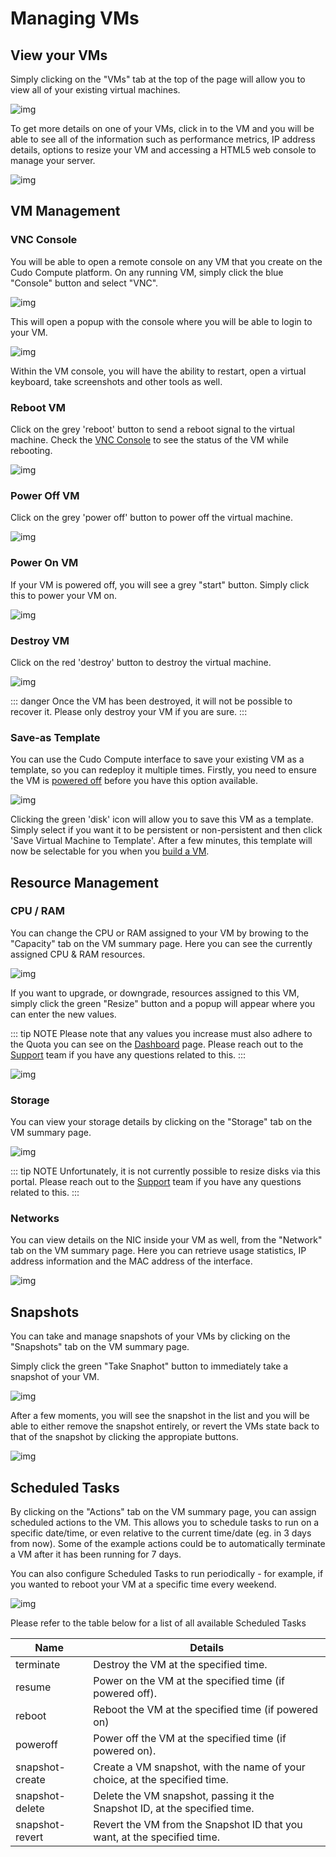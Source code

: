 # Managing VMs

## View your VMs

Simply clicking on the "VMs" tab at the top of the page will allow you to view all of your existing virtual machines.

![img](./vmlist.png)

To get more details on one of your VMs, click in to the VM and you will be able to see all of the information such as performance metrics, IP address details, options to resize your VM and accessing a HTML5 web console to manage your server.

![img](./vmsummary.png)

## VM Management

### VNC Console

You will be able to open a remote console on any VM that you create on the Cudo Compute platform. On any running VM, simply click the blue "Console" button and select "VNC".

![img](./vmconsole1.png)

This will open a popup with the console where you will be able to login to your VM.

![img](./vmconsole2.png)

Within the VM console, you will have the ability to restart, open a virtual keyboard, take screenshots and other tools as well.

### Reboot VM

Click on the grey 'reboot' button to send a reboot signal to the virtual machine. Check the [VNC Console](managing-vms.md#vnc-console) to see the status of the VM while rebooting.

![img](./reboot1.png)

### Power Off VM

Click on the grey 'power off' button to power off the virtual machine.

![img](./poweroff1.png)

### Power On VM

If your VM is powered off, you will see a grey "start" button. Simply click this to power your VM on.

![img](./poweron1.png)

### Destroy VM

Click on the red 'destroy' button to destroy the virtual machine.

![img](./destroyvm1.png)

::: danger
Once the VM has been destroyed, it will not be possible to recover it. Please only destroy your VM if you are sure.
:::

### Save-as Template

You can use the Cudo Compute interface to save your existing VM as a template, so you can redeploy it multiple times. Firstly, you need to ensure the VM is [powered off](managing-vms.md#power-off-vm) before you have this option available.

![img](./saveastemplate1.png)

Clicking the green 'disk' icon will allow you to save this VM as a template. Simply select if you want it to be persistent or non-persistent and then click 'Save Virtual Machine to Template'. After a few minutes, this template will now be selectable for you when you [build a VM](building-vms.md).

## Resource Management

### CPU / RAM

You can change the CPU or RAM assigned to your VM by browing to the "Capacity" tab on the VM summary page. Here you can see the currently assigned CPU & RAM resources.

![img](./cpuram1.png)

If you want to upgrade, or downgrade, resources assigned to this VM, simply click the green "Resize" button and a popup will appear where you can enter the new values.

::: tip NOTE
Please note that any values you increase must also adhere to the Quota you can see on the [Dashboard](./#dashboard) page. Please reach out to the [Support](./#support) team if you have any questions related to this.
:::

![img](./cpuram2.png)

### Storage

You can view your storage details by clicking on the "Storage" tab on the VM summary page.

![img](./storage1.png)

::: tip NOTE
Unfortunately, it is not currently possible to resize disks via this portal. Please reach out to the [Support](./#support) team if you have any questions related to this.
:::

### Networks

You can view details on the NIC inside your VM as well, from the "Network" tab on the VM summary page. Here you can retrieve usage statistics, IP address information and the MAC address of the interface.

![img](./network1.png)

## Snapshots

You can take and manage snapshots of your VMs by clicking on the "Snapshots" tab on the VM summary page.

Simply click the green "Take Snaphot" button to immediately take a snapshot of your VM.

![img](./snapshot1.png)

After a few moments, you will see the snapshot in the list and you will be able to either remove the snapshot entirely, or revert the VMs state back to that of the snapshot by clicking the appropiate buttons.

![img](./snapshot2.png)

## Scheduled Tasks

By clicking on the "Actions" tab on the VM summary page, you can assign scheduled actions to the VM. This allows you to schedule tasks to run on a specific date/time, or even relative to the current time/date (eg. in 3 days from now). Some of the example actions could be to automatically terminate a VM after it has been running for 7 days. 

You can also configure Scheduled Tasks to run periodically - for example, if you wanted to reboot your VM at a specific time every weekend.

![img](./scheduledtasks.png)

Please refer to the table below for a list of all available Scheduled Tasks

| Name | Details |
|--- |--- |
| terminate | Destroy the VM at the specified time. |
| resume | Power on the VM at the specified time (if powered off).  |
| reboot | Reboot the VM at the specified time (if powered on)  |
| poweroff | Power off the VM at the specified time (if powered on). |
| snapshot-create | Create a VM snapshot, with the name of your choice, at the specified time.  |
| snapshot-delete | Delete the VM snapshot, passing it the Snapshot ID, at the specified time.  |
| snapshot-revert | Revert the VM from the Snapshot ID that you want, at the specified time.  |